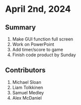 # April 2nd, 2024

## Summary
1. Make GUI function full screen
2. Work on PowerPoint
3. Add timer/score to game
4. Finish code product by Sunday

## Contributors
1. Michael Sloan
2. Liam Tolkkinen
3. Samuel Medley
4. Alex McDaniel
